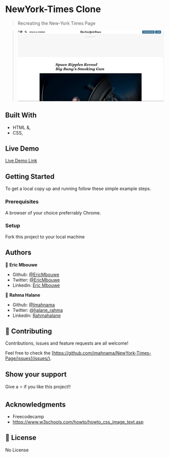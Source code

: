 # NewYork-Times Clone


> Recreating the New-York Times Page

> ![screenshot](1.PNG)

## Built With

- HTML &,
- CSS,

## Live Demo

[Live Demo Link](https://raw.githack.com/imahnama/NewYork-Times-Page/Newyork-times/index.html)

## Getting Started

To get a local copy up and running follow these simple example steps.

### Prerequisites

A browser of your choice preferrably Chrome.

### Setup

Fork this project to your local machine


## Authors

👤 **Eric Mbouwe**

- Github: [@EricMbouwe](https://github.com/EricMbouwe)
- Twitter: [@EricMbouwe](https://mobile.twitter.com/EricMbouwe)
- Linkedin: [Eric Mbouwe](https://www.linkedin.com/mwlite/in/ericmbouwe)

👤 **Rahma Halane**

- Github: [@Imahnama](https://github.com/imahnama)
- Twitter: [@halane_rahma](https://twitter.com/halane_rahma)
- Linkedin: [Rahmahalane](https://linkedin.com/Rahmahalane)

## 🤝 Contributing

Contributions, issues and feature requests are all welcome!

Feel free to check the [https://github.com/imahnama/NewYork-Times-Page/issues](issues/).

## Show your support

Give a ⭐️ if you like this project!!

## Acknowledgments

- Freecodecamp
- https://www.w3schools.com/howto/howto_css_image_text.asp

## 📝 License

No License
